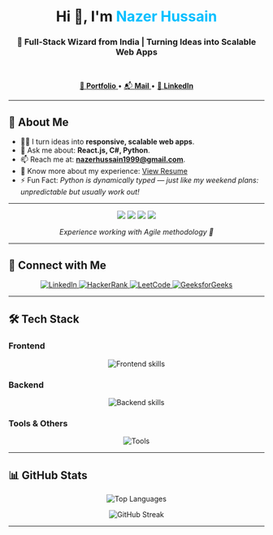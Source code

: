 <h1 align="center">
  Hi 👋, I'm <span style="color: #00bfff;">Nazer Hussain</span>
</h1>

<h3 align="center">
  🚀 Full-Stack Wizard from India | Turning Ideas into Scalable Web Apps
</h3>

<br/>

<p align="center">
  <a href="https://nazerhussain86.github.io/NazerHussain_Portfolio/" target="_blank">
    🧠 <b>Portfolio</b>
  </a> • 
  <a href="mailto:nazerhussain1999@gmail.com" target="_blank">
    📬 <b>Mail</b>
  </a> • 
  <a href="https://www.linkedin.com/in/nazerhussainabdulraheem/" target="_blank">
    💼 <b>LinkedIn</b>
  </a>
</p>

<hr>

## 🧠 About Me

- 👨‍💻 I turn ideas into **responsive, scalable web apps**.
- 💬 Ask me about: **React.js, C#, Python**.
- 📫 Reach me at: **nazerhussain1999@gmail.com**.
- 📄 Know more about my experience: [View Resume](#) <!-- Update your resume link here -->
- ⚡ Fun Fact: *Python is dynamically typed — just like my weekend plans: unpredictable but usually work out!*
<hr>
<p align="center">
  <img src="https://img.shields.io/static/v1?label=C%23&message=30%25&color=blue&style=for-the-badge"/>
  <img src="https://img.shields.io/static/v1?label=JavaScript&message=30%25&color=yellow&style=for-the-badge"/>
  <img src="https://img.shields.io/static/v1?label=SQL%20Server&message=30%25&color=orange&style=for-the-badge"/>
  <img src="https://img.shields.io/static/v1?label=React&message=10%25&color=cyan&style=for-the-badge"/>
</p>

<p align="center"><i>Experience working with Agile methodology 🚀</i></p>
<hr>

## 🤝 Connect with Me
<p align="center">
  <a href="https://linkedin.com/in/nazerhussainabdulraheem" target="_blank">
    <img src="https://img.shields.io/badge/LinkedIn-blue?style=for-the-badge&logo=linkedin" alt="LinkedIn"/>
  </a>
  <a href="https://www.hackerrank.com/nazerhussain1999" target="_blank">
    <img src="https://img.shields.io/badge/HackerRank-2EC866?style=for-the-badge&logo=HackerRank&logoColor=white" alt="HackerRank"/>
  </a>
  <a href="https://leetcode.com/nazerhussain1999" target="_blank">
    <img src="https://img.shields.io/badge/LeetCode-FFA116?style=for-the-badge&logo=leetcode&logoColor=white" alt="LeetCode"/>
  </a>
  <a href="https://auth.geeksforgeeks.org/user/nazerhussain1999" target="_blank">
    <img src="https://img.shields.io/badge/GeeksforGeeks-0F9D58?style=for-the-badge&logo=geeksforgeeks&logoColor=white" alt="GeeksforGeeks"/>
  </a>
</p>

<hr>

## 🛠️ Tech Stack

### Frontend
<p align="center">
  <img src="https://skillicons.dev/icons?i=html,css,javascript,typescript,react,tailwind,figma" alt="Frontend skills"/>
</p>

### Backend
<p align="center">
  <img src="https://skillicons.dev/icons?i=csharp,java,python,nodejs,express,mysql,sqlite,firebase" alt="Backend skills"/>
</p>

### Tools & Others
<p align="center">
  <img src="https://skillicons.dev/icons?i=linux,postman,photoshop,pandas" alt="Tools"/>
</p>

<hr>

## 📊 GitHub Stats

<p align="center">
  <img src="https://github-readme-stats.vercel.app/api/top-langs/?username=nazerhussain86&layout=compact&theme=tokyonight" alt="Top Languages" />
</p>


<p align="center">
  <img src="https://github-readme-streak-stats.herokuapp.com/?user=nazerhussain86&theme=tokyonight" alt="GitHub Streak" />
</p>

---

